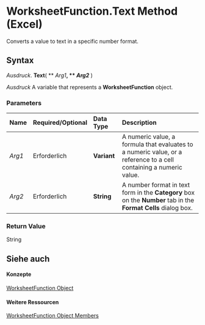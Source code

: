 
# WorksheetFunction.Text Method (Excel)

Converts a value to text in a specific number format.


## Syntax

 _Ausdruck_. **Text**( ** _Arg1_**, ** _Arg2_** )

 _Ausdruck_ A variable that represents a **WorksheetFunction** object.


### Parameters



|**Name**|**Required/Optional**|**Data Type**|**Description**|
|:-----|:-----|:-----|:-----|
| _Arg1_|Erforderlich|**Variant**|A numeric value, a formula that evaluates to a numeric value, or a reference to a cell containing a numeric value.|
| _Arg2_|Erforderlich|**String**|A number format in text form in the  **Category** box on the **Number** tab in the **Format Cells** dialog box.|

### Return Value

String


## Siehe auch


#### Konzepte


[WorksheetFunction Object](7b1d5639-363d-632c-2cf0-2232562646b6.md)
#### Weitere Ressourcen


[WorksheetFunction Object Members](http://msdn.microsoft.com/library/6811ca87-4b53-0bff-88c9-30bf7497879a%28Office.15%29.aspx)